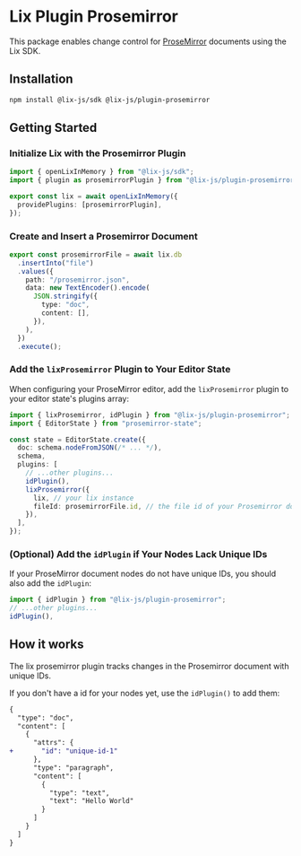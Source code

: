 # Lix Plugin Prosemirror

This package enables change control for [ProseMirror](https://prosemirror.net/) documents using the Lix SDK.

## Installation

```bash
npm install @lix-js/sdk @lix-js/plugin-prosemirror 
```

## Getting Started

### Initialize Lix with the Prosemirror Plugin

```ts
import { openLixInMemory } from "@lix-js/sdk";
import { plugin as prosemirrorPlugin } from "@lix-js/plugin-prosemirror";

export const lix = await openLixInMemory({
  providePlugins: [prosemirrorPlugin],
});
```

### Create and Insert a Prosemirror Document

```ts
export const prosemirrorFile = await lix.db
  .insertInto("file")
  .values({
    path: "/prosemirror.json",
    data: new TextEncoder().encode(
      JSON.stringify({
        type: "doc",
        content: [],
      }),
    ),
  })
  .execute();
```

### Add the `lixProsemirror` Plugin to Your Editor State

When configuring your ProseMirror editor, add the `lixProsemirror` plugin to your editor state's plugins array:

```ts
import { lixProsemirror, idPlugin } from "@lix-js/plugin-prosemirror";
import { EditorState } from "prosemirror-state";

const state = EditorState.create({
  doc: schema.nodeFromJSON(/* ... */),
  schema,
  plugins: [
    // ...other plugins...
    idPlugin(),
    lixProsemirror({
      lix, // your lix instance
      fileId: prosemirrorFile.id, // the file id of your Prosemirror document
    }),
  ],
});
```

### (Optional) Add the `idPlugin` if Your Nodes Lack Unique IDs

If your ProseMirror document nodes do not have unique IDs, you should also add the `idPlugin`:

```ts
import { idPlugin } from "@lix-js/plugin-prosemirror";
// ...other plugins...
idPlugin(),
```


## How it works

The lix prosemirror plugin tracks changes in the Prosemirror document with unique IDs. 

If you don't have a id for your nodes yet, use the `idPlugin()` to add them:

```diff
{
  "type": "doc",
  "content": [
    {
      "attrs": {
+       "id": "unique-id-1"
      },
      "type": "paragraph",
      "content": [
        {
          "type": "text",
          "text": "Hello World"
        }
      ]
    }
  ]
}
```